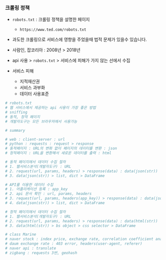 ### 크롤링 정책

- `robots.txt` : 크롤링 정책을 설명한 페이지
  - `https://www.ted.com/robots.txt`

- 과도한 크롤링으로 서비스에 영향을 주었을때 법적 문제가 있을수 있습니다.

- 사람인, 잡코리아 : 2008년 > 2018년

- api 사용 > `robots.txt` > 서비스에 피해가 가지 않는 선에서 수집

- 서비스 피해

    - 지적재산권
    - 서비스 과부화
    - 데이터 사용표준

```python
# robots.txt
# 웹 서비스에서 제공하는 api 사용이 가장 좋은 방법
# sniffing
# 동적, 정적 페이지
# 개발자도구는 모든 브라우저에서 사용가능
```

```python
# summary

# web : client-server : url
# python : requests : request > response
# 동적페이지 : URL의 변화 없이 페이지의 데이터를 변환 : json
# 정적페이지 : URL을 변환해서 새로운 데이터를 출력 : html

# 동적 페이지에서 데이터 수집 절차
# 1. 웹서비스분석(개발자도구) : URL
# 2. request(url, params, headers) > response(data) : data(json(str))
# 3. data(json(str)) > list, dict > DataFrame

# API를 이용한 데이터 수집
# 1. 어플리케이션 등록 : app_key
# 2. api 문서 확인 : url, params, headers
# 3. request(url, params, headers(app_key)) > response(data) : data(json(str))
# 4. data(json(str)) > list, dict > DataFrame

# 정적 페이지에서 데이터 수집 절차
# 1. 웹서비스분석(개발자도구) : URL
# 2. request(url, params, headers) > response(data) : data(html(str))
# 3. data(html(str)) > bs object > css selector > DataFrame
```

```python
# class Marine
# naver stock : index price, exchange rate, correlation coefficient analysis
# daum exchange rate : 403 error, headers(user-agent, referer)
# naver api : translate
# zigbang : requests 3번, geohash
```
